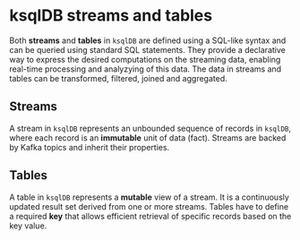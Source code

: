 # ksqlDB streams and tables

Both **streams** and **tables** in `ksqlDB` are defined using a SQL-like syntax and can be queried using standard SQL statements. They provide a declarative way to express the desired computations on the streaming data, enabling real-time processing and analyzying of this data.
The data in streams and tables can be transformed, filtered, joined and aggregated.

## Streams
A stream in `ksqlDB` represents an unbounded sequence of records in `ksqlDB`, where each record is an **immutable** unit of data (fact).
Streams are backed by Kafka topics and inherit their properties.

## Tables
A table in `ksqlDB` represents a **mutable** view of a stream. It is a continuously updated result set derived from one or more streams.
Tables have to define a required **key** that allows efficient retrieval of specific records based on the key value.
